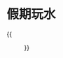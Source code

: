 # 假期玩水


<!--more-->

{{<figure src="https://jiangbao-1258001083.cos.ap-shanghai.myqcloud.com/20211003.jpeg" title="炎热的国庆假期适合玩水">}}
